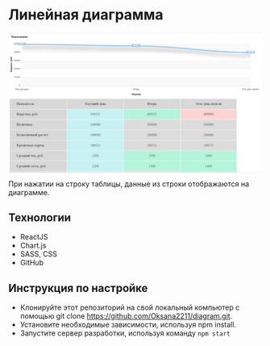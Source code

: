 # Линейная диаграмма

<img align="center" width=800 src="/src/img/skin.jpg" />

При нажатии на строку таблицы, данные из строки отображаются на диаграмме. 

## Технологии

* ReactJS
* Chart.js
* SASS, CSS
* GitHub

## Инструкция по настройке

- Клонируйте этот репозиторий на свой локальный компьютер  с помощью git clone https://github.com/Oksana2211/diagram.git.
- Установите необходимые зависимости, используя npm install.
- Запустите сервер разработки, используя команду `npm start`